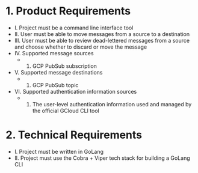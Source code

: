 # 1. Product Requirements

- I. Project must be a command line interface tool
- II. User must be able to move messages from a source to a destination
- III. User must be able to review dead-lettered messages from a source and choose whether to discard or move the message
- IV. Supported message sources
  - 1. GCP PubSub subscription
- V. Supported message destinations
  - 1. GCP PubSub topic
- VI. Supported authentication information sources
  - 1. The user-level authentication information used and managed by the official GCloud CLI tool

# 2. Technical Requirements

- I. Project must be written in GoLang
- II. Project must use the Cobra + Viper tech stack for building a GoLang CLI
